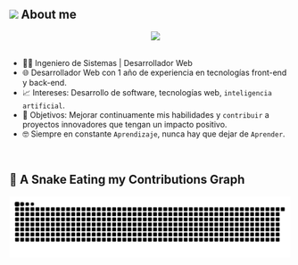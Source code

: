 	
## <picture><img src = "https://github.com/7oSkaaa/7oSkaaa/blob/main/Images/about_me.gif?raw=true" width = 50px></picture> About me

<picture> <img align="right" src="https://github.com/7oSkaaa/7oSkaaa/blob/main/Images/Right_Side.gif?raw=true" width = 250px></picture>

<br><br>

- 👨‍🎓 Ingeniero de Sistemas | Desarrollador Web
- 🌐 Desarrollador Web con 1 año de experiencia en tecnologías front-end y back-end.
- 📈 Intereses: Desarrollo de software, tecnologías web, `inteligencia artificial`.
- 🚀 Objetivos: Mejorar continuamente mis habilidades y `contribuir` a proyectos innovadores que tengan un impacto positivo.
- :nerd_face: Siempre en constante `Aprendizaje`, nunca hay que dejar de `Aprender`.
<br>
	
## 🐍 A Snake Eating my Contributions Graph
	
<p align = "center">
	<img src = "https://github.com/7oSkaaa/7oSkaaa/blob/output/github-contribution-grid-snake.svg?" alt = "Snake Game"/>
</p>

